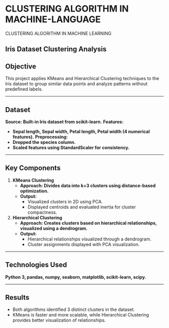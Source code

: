 # CLUSTERING ALGORITHM IN MACHINE-LANGUAGE
CLUSTERING ALGORITHM IN MACHINE LEARNING
## Iris Dataset Clustering Analysis
## Objective
This project applies KMeans and Hierarchical Clustering techniques to the Iris dataset to group similar data points and analyze patterns without predefined labels.

----

## Dataset
**Source: Built-in Iris dataset from scikit-learn.**
**Features:**
  - **Sepal length, Sepal width, Petal length, Petal width (4 numerical features).**
**Preprocessing:**
  - **Dropped the species column.**
  - **Scaled features using StandardScaler for consistency.**

----

## Key Components
1. **KMeans Clustering**
   - **Approach: Divides data into k=3 clusters using distance-based optimization.**
   - **Output:**
     - Visualized clusters in 2D using PCA.
     - Displayed centroids and evaluated inertia for cluster compactness.
2. **Hierarchical Clustering**
   - **Approach: Creates clusters based on hierarchical relationships, visualized using a dendrogram.**
   - **Output:**
     - Hierarchical relationships visualized through a dendrogram.
     - Cluster assignments displayed with PCA visualization.

---

## Technologies Used
   **Python 3, pandas, numpy, seaborn, matplotlib, scikit-learn, scipy.**

   ---
   
## Results
   - Both algorithms identified 3 distinct clusters in the dataset.
   - KMeans is faster and more scalable, while Hierarchical Clustering provides better visualization of relationships.
